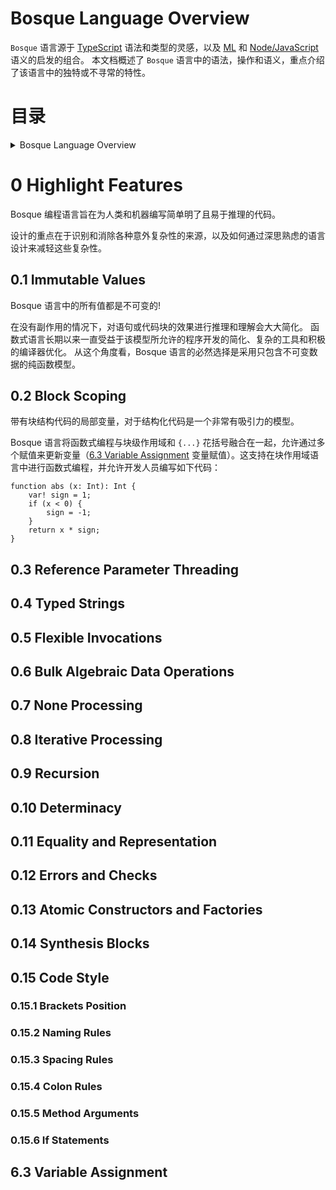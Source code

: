 Bosque Language Overview
========================

`Bosque` 语言源于 [TypeScript] 语法和类型的灵感，以及 [ML] 和 [Node/JavaScript] 语义的启发的组合。
本文档概述了 `Bosque` 语言中的语法，操作和语义，重点介绍了该语言中的独特或不寻常的特性。

[TypeScript]: <https://www.typescriptlang.org/>
[ML]: <https://www.smlnj.org/>
[Node/JavaScript]: <https://nodejs.org/en/>


# 目录

<details>
<summary>Bosque Language Overview</summary>

- [0 Highlight Features] 重要特点
    - [0.1 Immutable Values] 不可变值
    - [0.2 Block Scoping] 块级作用域
    - [0.3 Reference Parameter Threading] 线程参考参数
    - [0.4 Typed Strings] 类型字符串
    - [0.5 Flexible Invocations] 灵活调用
    - [0.6 Bulk Algebraic Data Operations] 批量代数数据操作
    - [0.7 None Processing] None 处理
    - [0.8 Iterative Processing] 迭代处理
    - [0.9 Recursion] 递归
    - [0.10 Determinacy] 确定性
    - [0.11 Equality and Representation] 相等和表示法
    - [0.12 Errors and Checks] 错误和检查
    - [0.13 Atomic Constructors and Factories] 原子构造器和工厂
    - [0.14 Synthesis Blocks] 合成块
    - [0.15 Code Style] 代码风格
- 1 Type System 类型系统
    - 1.1 Nominal Types 标称类型
    - 1.2 Structural Types 结构类型
    - 1.3 Function Types 函数类型
    - 1.4 Combination Types 组合类型
    - 1.5 Generics 泛型
- 2 Core Types 核心类型
- 3 Collections 集合
- 4 Type Checking 类型检查
- 5 Expressions 表达式
    - 5.1 Arguments 参数
    - 5.2 Constants 常量
    - 5.3 Variable and Scoped Access 变量和作用域访问
    - 5.4 Tuple and Record Constructors 元组和记录构造函数
    - 5.5 Entity Constructors 实体构造函数
    - 5.6 Lambda Constructors λ 构造函数
    - 5.7 Scoped Invokes 作用域调用
    - 5.8 Chaining and None-Chaining 链式和无链操作
    - 5.9 Tuple Typed Access Operators 元组类型访问操作符
    - 5.10 Record Typed Access Operators 记录类型访问操作符
    - 5.11 Nominal Typed Access Operators 标称类型访问操作符
    - 5.12 Typed Projection 类型投射
    - 5.13 Difference 差异
    - 5.14 Update 更新
    - 5.15 Merge 合并
    - 5.16 Lambda Apply λ 应用
    - 5.17 Invoke 调用
    - 5.18 Pipeline 管道
    - 5.19 Unary Operators 一元操作符
    - 5.20 Binary Operators 二元操作符
    - 5.21 Equality Comparison 等式比较
    - 5.22 Order Comparison 命令比较
    - 5.23 Logic Operators 逻辑操作符
    - 5.24 None Coalescing 非合并
    - 5.25 Select 选择
    - 5.26 Statement Expressions 声明表达式
    - 5.27 Thunk Blocks 形式转换块
    - 5.28 Synthesis Blocks 合成块
- 6 Statements 语句
    - 6.1 Empty 空
    - 6.2 Variable Declaration 变量声明
    - [6.3 Variable Assignment] 变量赋值
    - 6.4 Structured Declaration and Assignment 结构化声明和赋值
    - 6.5 Return and Yield 返回
    - 6.6 Validation 验证
    - 6.7 If-Then-Else 条件判断
    - 6.8 Match 匹配
    - 6.9 Block 块
- 7 Invokable Declarations 调用声明
- 8 Concept and Entity Declarations 概念和实体声明
- 9 Namespace Declarations 命名空间声明

</details>

[0 Highlight Features]: <#0-highlight-features>
[0.1 Immutable Values]: <#0.1-immutable-values>
[0.2 Block Scoping]: <#0.2-block-scoping>
[0.3 Reference Parameter Threading]: <#0.3-reference-parameter-threading>
[0.4 Typed Strings]: <#0.4-typed-strings>
[0.5 Flexible Invocations]: <#0.5-flexible-invocations>
[0.6 Bulk Algebraic Data Operations]: <#0.6-bulk-algebraic-data-operations>
[0.7 None Processing]: <#0.7-none-processing>
[0.8 Iterative Processing]: <#0.8-iterative-processing>
[0.9 Recursion]: <#0.9-recursion>
[0.10 Determinacy]: <#0.10-determinacy>
[0.11 Equality and Representation]: <#0.11-equality-and-representation>
[0.12 Errors and Checks]: <#0.12-errors-and-checks>
[0.13 Atomic Constructors and Factories]: <#0.13-atomic-constructors-and-factories>
[0.14 Synthesis Blocks]: <#0.14-synthesis-blocks>
[0.15 Code Style]: <#0.15-code-style>


# 0 Highlight Features

Bosque 编程语言旨在为人类和机器编写简单明了且易于推理的代码。

设计的重点在于识别和消除各种意外复杂性的来源，以及如何通过深思熟虑的语言设计来减轻这些复杂性。

## 0.1 Immutable Values

Bosque 语言中的所有值都是不可变的!

在没有副作用的情况下，对语句或代码块的效果进行推理和理解会大大简化。
函数式语言长期以来一直受益于该模型所允许的程序开发的简化、复杂的工具和积极的编译器优化。
从这个角度看，Bosque 语言的必然选择是采用只包含不可变数据的纯函数模型。

## 0.2 Block Scoping

带有块结构代码的局部变量，对于结构化代码是一个非常有吸引力的模型。

Bosque 语言将函数式编程与块级作用域和 `{...}` 花括号融合在一起，允许通过多个赋值来更新变量（[6.3 Variable Assignment] 变量赋值）。这支持在块作用域语言中进行函数式编程，并允许开发人员编写如下代码：

```bosque
function abs (x: Int): Int {
    var! sign = 1;
    if (x < 0) {
        sign = -1;
    }
    return x * sign;
}
```

## 0.3 Reference Parameter Threading

## 0.4 Typed Strings

## 0.5 Flexible Invocations

## 0.6 Bulk Algebraic Data Operations

## 0.7 None Processing

## 0.8 Iterative Processing

## 0.9 Recursion

## 0.10 Determinacy

## 0.11 Equality and Representation

## 0.12 Errors and Checks

## 0.13 Atomic Constructors and Factories

## 0.14 Synthesis Blocks

## 0.15 Code Style

### 0.15.1 Brackets Position

### 0.15.2 Naming Rules

### 0.15.3 Spacing Rules

### 0.15.4 Colon Rules

### 0.15.5 Method Arguments

### 0.15.6 If Statements



## 6.3 Variable Assignment
[6.3 Variable Assignment]: <#6.3-variable-assignment>

